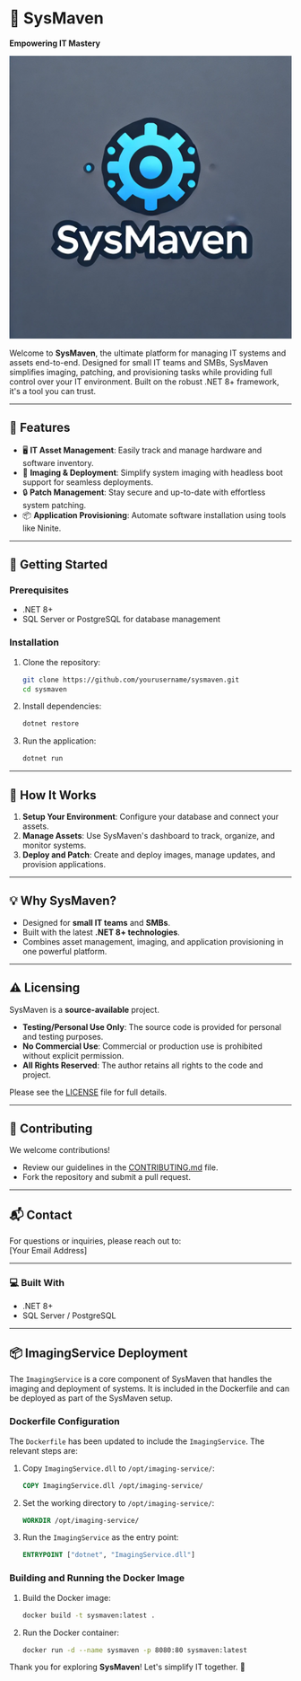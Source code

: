 # 🌟 **SysMaven**  
**Empowering IT Mastery**  

![SysMaven Logo](SysMaven.webp)

Welcome to **SysMaven**, the ultimate platform for managing IT systems and assets end-to-end. Designed for small IT teams and SMBs, SysMaven simplifies imaging, patching, and provisioning tasks while providing full control over your IT environment. Built on the robust .NET 8+ framework, it's a tool you can trust.  

---

## 🚀 **Features**

- 🖥️ **IT Asset Management**: Easily track and manage hardware and software inventory.  
- 💽 **Imaging & Deployment**: Simplify system imaging with headless boot support for seamless deployments.  
- 🔒 **Patch Management**: Stay secure and up-to-date with effortless system patching.  
- 📦 **Application Provisioning**: Automate software installation using tools like Ninite.  

---

## 📖 **Getting Started**

### **Prerequisites**

- .NET 8+  
- SQL Server or PostgreSQL for database management  

### **Installation**

1. Clone the repository:  
   ```bash
   git clone https://github.com/yourusername/sysmaven.git
   cd sysmaven
   ```
2. Install dependencies:  
   ```bash
   dotnet restore
   ```
3. Run the application:  
   ```bash
   dotnet run
   ```

---

## 🔧 **How It Works**

1. **Setup Your Environment**: Configure your database and connect your assets.  
2. **Manage Assets**: Use SysMaven's dashboard to track, organize, and monitor systems.  
3. **Deploy and Patch**: Create and deploy images, manage updates, and provision applications.  

---

## 💡 **Why SysMaven?**

- Designed for **small IT teams** and **SMBs**.  
- Built with the latest **.NET 8+ technologies**.  
- Combines asset management, imaging, and application provisioning in one powerful platform.  

---

## ⚠️ **Licensing**

SysMaven is a **source-available** project.  

- **Testing/Personal Use Only**: The source code is provided for personal and testing purposes.  
- **No Commercial Use**: Commercial or production use is prohibited without explicit permission.  
- **All Rights Reserved**: The author retains all rights to the code and project.  

Please see the [LICENSE](LICENSE) file for full details.  

---

## 🤝 **Contributing**

We welcome contributions!  

- Review our guidelines in the [CONTRIBUTING.md](CONTRIBUTING.md) file.  
- Fork the repository and submit a pull request.  

---

## 📬 **Contact**

For questions or inquiries, please reach out to:  
[Your Email Address]  

---

### 💻 **Built With**

- .NET 8+  
- SQL Server / PostgreSQL  

---

## 📦 **ImagingService Deployment**

The `ImagingService` is a core component of SysMaven that handles the imaging and deployment of systems. It is included in the Dockerfile and can be deployed as part of the SysMaven setup.

### **Dockerfile Configuration**

The `Dockerfile` has been updated to include the `ImagingService`. The relevant steps are:

1. Copy `ImagingService.dll` to `/opt/imaging-service/`:
   ```dockerfile
   COPY ImagingService.dll /opt/imaging-service/
   ```

2. Set the working directory to `/opt/imaging-service/`:
   ```dockerfile
   WORKDIR /opt/imaging-service/
   ```

3. Run the `ImagingService` as the entry point:
   ```dockerfile
   ENTRYPOINT ["dotnet", "ImagingService.dll"]
   ```

### **Building and Running the Docker Image**

1. Build the Docker image:
   ```bash
   docker build -t sysmaven:latest .
   ```

2. Run the Docker container:
   ```bash
   docker run -d --name sysmaven -p 8080:80 sysmaven:latest
   ```

Thank you for exploring **SysMaven**! Let's simplify IT together. 🌟
